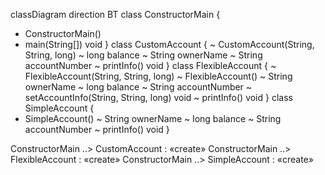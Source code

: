 classDiagram
direction BT
class ConstructorMain {
  + ConstructorMain() 
  + main(String[]) void
}
class CustomAccount {
  ~ CustomAccount(String, String, long) 
  ~ long balance
  ~ String ownerName
  ~ String accountNumber
  ~ printInfo() void
}
class FlexibleAccount {
  ~ FlexibleAccount(String, String, long) 
  ~ FlexibleAccount() 
  ~ String ownerName
  ~ long balance
  ~ String accountNumber
  ~ setAccountInfo(String, String, long) void
  ~ printInfo() void
}
class SimpleAccount {
  + SimpleAccount() 
  ~ String ownerName
  ~ long balance
  ~ String accountNumber
  ~ printInfo() void
}

ConstructorMain  ..>  CustomAccount : «create»
ConstructorMain  ..>  FlexibleAccount : «create»
ConstructorMain  ..>  SimpleAccount : «create»
